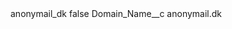 <?xml version="1.0" encoding="UTF-8"?>
<CustomMetadata xmlns="http://soap.sforce.com/2006/04/metadata" xmlns:xsi="http://www.w3.org/2001/XMLSchema-instance" xmlns:xsd="http://www.w3.org/2001/XMLSchema">
    <label>anonymail_dk</label>
    <protected>false</protected>
    <values>
        <field>Domain_Name__c</field>
        <value xsi:type="xsd:string">anonymail.dk</value>
    </values>
</CustomMetadata>
